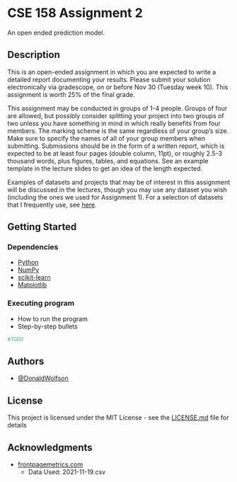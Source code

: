 # CSE 158 Assignment 2

An open ended prediction model.

## Description
  
This is an open-ended assignment in which you are expected to write a detailed report documenting your results. Please submit your solution electronically via gradescope, on or before Nov 30 (Tuesday week 10). This assignment is worth 25% of the final grade.

This assignment may be conducted in groups of 1-4 people. Groups of four are allowed, but possibly consider splitting your project into two groups of two unless you have something in mind in which really benefits from four members. The marking scheme is the same regardless of your group’s size. Make sure to specify the names of all of your group members when submitting. Submissions should be in the form of a written report, which is expected to be at least four pages (double column, 11pt), or roughly 2.5-3 thousand words, plus figures, tables, and equations. See an example template in the lecture slides to get an idea of the length expected.

Examples of datasets and projects that may be of interest in this assignment will be discussed in the lectures, though you may use any dataset you wish (including the ones we used for Assignment 1). For a selection of datasets that I frequently use, see [here](https://cseweb.ucsd.edu/~jmcauley/datasets.html).

## Getting Started

### Dependencies

* [Python](https://www.python.org)
* [NumPy](https://numpy.org)
* [scikit-learn](https://scikit-learn.org/stable/)
* [Matplotlib](https://matplotlib.org)

### Executing program

* How to run the program
* Step-by-step bullets

```bash
#TODO
```

## Authors

* [@DonaldWolfson](https://github.com/DonaldWolfson)

## License

This project is licensed under the MIT License - see the [LICENSE.md](LICENSE.md) file for details

## Acknowledgments

* [frontpagemetrics.com](https://frontpagemetrics.com/list-all-subreddits)
  * Data Used: 2021-11-19.csv
